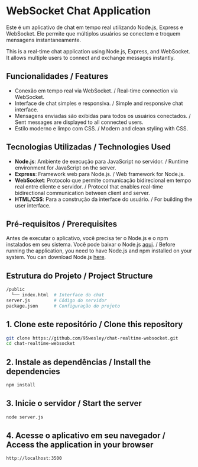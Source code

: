 # WebSocket Chat Application

Este é um aplicativo de chat em tempo real utilizando Node.js, Express e WebSocket. Ele permite que múltiplos usuários se conectem e troquem mensagens instantaneamente.

This is a real-time chat application using Node.js, Express, and WebSocket. It allows multiple users to connect and exchange messages instantly.

## Funcionalidades / Features

- Conexão em tempo real via WebSocket. / Real-time connection via WebSocket.
- Interface de chat simples e responsiva. / Simple and responsive chat interface.
- Mensagens enviadas são exibidas para todos os usuários conectados. / Sent messages are displayed to all connected users.
- Estilo moderno e limpo com CSS. / Modern and clean styling with CSS.

## Tecnologias Utilizadas / Technologies Used

- **Node.js**: Ambiente de execução para JavaScript no servidor. / Runtime environment for JavaScript on the server.
- **Express**: Framework web para Node.js. / Web framework for Node.js.
- **WebSocket**: Protocolo que permite comunicação bidirecional em tempo real entre cliente e servidor. / Protocol that enables real-time bidirectional communication between client and server.
- **HTML/CSS**: Para a construção da interface do usuário. / For building the user interface.

## Pré-requisitos / Prerequisites

Antes de executar o aplicativo, você precisa ter o Node.js e o npm instalados em seu sistema. Você pode baixar o Node.js [aqui](https://nodejs.org/). / Before running the application, you need to have Node.js and npm installed on your system. You can download Node.js [here](https://nodejs.org/).

## Estrutura do Projeto / Project Structure

```bash
/public
  └── index.html  # Interface do chat
server.js         # Código do servidor
package.json      # Configuração do projeto
```

## 1. Clone este repositório / Clone this repository

```bash
git clone https://github.com/95wesley/chat-realtime-websocket.git
cd chat-realtime-websocket
```

## 2. Instale as dependências / Install the dependencies

```bash
npm install
```

## 3. Inicie o servidor / Start the server

```bash
node server.js
```

## 4. Acesse o aplicativo em seu navegador / Access the application in your browser

```arduino
http://localhost:3500
```